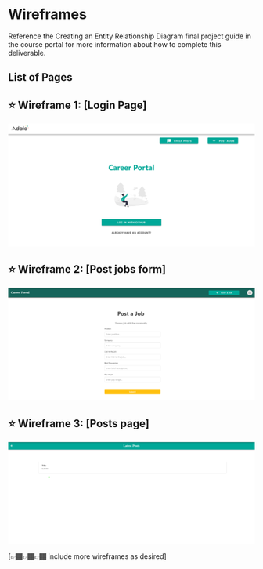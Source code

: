 # Wireframes

Reference the Creating an Entity Relationship Diagram final project guide in the course portal for more information about how to complete this deliverable.

## List of Pages

## ⭐ Wireframe 1: [Login Page]

![Login page](assets/front_page.png)

## ⭐ Wireframe 2: [Post jobs form]

![Form that allows users to post jobs](assets/post_jobs.png)

## ⭐ Wireframe 3: [Posts page]

![Page that is used to display the posts submitted by the users](assets/posts_page.png)

[👉🏾👉🏾👉🏾 include more wireframes as desired]
